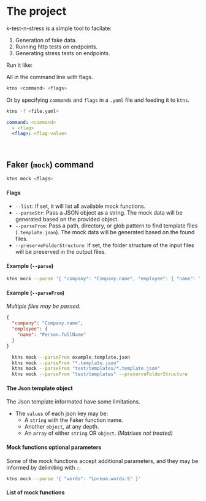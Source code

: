 # The project

k-test-n-stress is a simple tool to facilate:

1. Generation of fake data.
2. Running http tests on endpoints.
3. Generating stress tests on endpoints.

Run it like:

All in the command line with flags.

```bash
ktns <command> <flags>
```

Or by specifying `commands` and `flags` in a `.yaml` file and feeding it to `ktns`.

```bash
ktns -f <file.yaml>
```

```yaml
command: <command>
  - <flag>
  <flag>: <flag-value>
```

</br>

## Faker (`mock`) command

```bash
ktns mock <flags>
```

#### Flags

- `--list`: If set, it will list all available mock functions.
- `--parseStr`: Pass a JSON object as a string. The mock data will be generated based on the provided object.
- `--parseFrom`: Pass a path, directory, or glob pattern to find template files (`.template.json`). The mock data will be generated based on the found files.
- `--preserveFolderStructure`: If set, the folder structure of the input files will be preserved in the output files.

#### Example (`--parse`)

```bash
ktns mock --parse '{ "company": "Company.name", "employee": { "name": "Person.fullName" }}'
```

#### Example (`--parseFrom`)

_Multiple files may be passed._

```json
{
  "company": "Company.name",
  "employee": {
    "name": "Person.fullName"
  }
}
```

```bash
  ktns mock --parseFrom example.template.json
  ktns mock --parseFrom "*.template.json"
  ktns mock --parseFrom "test/templates/*.template.json"
  ktns mock --parseFrom "test/templates" --preserveFolderStructure
```

#### The Json template object

The Json template informated have some limitations.

- The `values` of each json key may be:
  - A `string` with the Faker function name.
  - Another `object`, at any depth.
  - An `array` of either `string` OR `object`. _(Matrixes not treated)_

#### Mock functions optional parameters

Some of the mock functions accept additional parameters, and they may be informed by delimiting with `:`.

```bash
ktns mock --parse '{ "words": "Loreum.words:5" }'
```

#### List of mock functions

